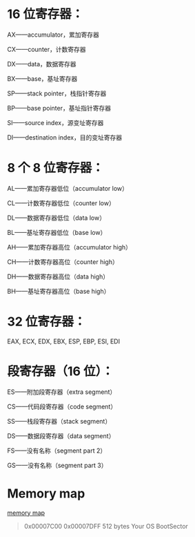 # 16 位寄存器：

AX——accumulator，累加寄存器

CX——counter，计数寄存器

DX——data，数据寄存器

BX——base，基址寄存器

SP——stack pointer，栈指针寄存器

BP——base pointer，基址指针寄存器

SI——source index，源变址寄存器

DI——destination index，目的变址寄存器

# 8 个 8 位寄存器：

AL——累加寄存器低位（accumulator low）

CL——计数寄存器低位（counter low）

DL——数据寄存器低位（data low）

BL——基址寄存器低位（base low）

AH——累加寄存器高位（accumulator high）

CH——计数寄存器高位（counter high）

DH——数据寄存器高位（data high）

BH——基址寄存器高位（base high）

# 32 位寄存器：

EAX, ECX, EDX, EBX, ESP, EBP, ESI, EDI

# 段寄存器（16 位）：

ES——附加段寄存器（extra segment）

CS——代码段寄存器（code segment）

SS——栈段寄存器（stack segment）

DS——数据段寄存器（data segment）

FS——没有名称（segment part 2）

GS——没有名称（segment part 3）

# Memory map

[memory map](<https://wiki.osdev.org/Memory_Map_(x86)>)

> 0x00007C00 0x00007DFF 512 bytes Your OS BootSector
